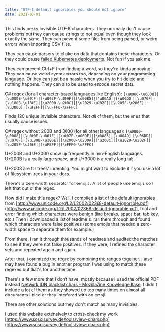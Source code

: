 ```yaml
---
title: "UTF-8 default ignorables you should not ignore"
date: 2021-03-01
---
```


This finds pesky invisible UTF-8 characters. They normally don&#39;t cause problems but they can cause strings to not equal even though they look exactly the same. They can prevent some files from being parsed, or weird errors when importing CSV files.

They can cause parsers to choke on data that contains these characters. Or they could cause [failed Kubernetes deployments](https://www.instana.com/blog/how-a-slack-zero-width-space-character-broke-a-kubernetes-deployment/). Not fun if you ask me.

They can prevent Ctrl+F from finding a word, so they&#39;re kinda annoying. They can cause weird syntax errors too, depending on your programming language. Or they can just be a hassle when you try to hit delete and nothing happens. They can also be used to encode secret data.

C# regex (for all character-based languages like English): `[\u0000-\u0008]|[\u000E-\u001F]|[\u007F-\u009F]|[\u0085]|[\u00AD]|[\u06DD]|[\u070F]|[\u180B-\u180E]|[\u2000-\u200C]|[\u2029-\u202F]|[\u205F-\u206F]|[\u3000]|[\uFEFF]|[\uFFF0-\uFFFC]`

Finds 120 unique invisible characters. Not _all_ of them, but the ones that usually cause issues.

C# regex without 200B and 3000 (for all other languages): `[\u0000-\u0008]|[\u000E-\u001F]|[\u007F-\u009F]|[\u0085]|[\u00AD]|[\u06DD]|[\u070F]|[\u180B-\u180E]|[\u2000-\u200A]|[\u200C]|[\u2029-\u202F]|[\u205F-\u206F]|[\uFEFF]|[\uFFF0-\uFFFC]`

U+200B and U+3000 show up frequently in non-English languages. U+200B is a really large space, and U+3000 is a really long tab.

U+2003 are for trees&#39; indenting. You might want to exclude it if you use a lot of filesystem trees in your docs.

There&#39;s a zero-width separator for emojis. A lot of people use emojis so I left that out of the regex.

How did I make this regex? Well, I compiled a list of the default ignorables from [http://www.unicode.org/L2/L2002/02368-default-ignorable.pdf](http://www.unicode.org/L2/L2002/02368-default-ignorable.pdf), trial and error finding which characters were benign (line breaks, space bar, tab key, etc.) Then I downloaded a list of readme&#39;s, ran them through and found which characters were false positives (some emojis that needed a zero-width space to separate them for example.)

From there, I ran it through thousands of readmes and audited the matches to see if they were not false positives. If they were, I refined the character sets and repeated again and again.

After that, I optimized the regex by combining the ranges together. I also may have found a bug in another program I was using to match these regexes but that&#39;s for another time.

There&#39;s a few more that I don&#39;t have, mostly because I used the official PDF instead [Network.IDN.blacklist chars - MozillaZine Knowledge Base](http://kb.mozillazine.org/Network.IDN.blacklist_chars). I didn&#39;t include a lot of them as they showed up too many times on almost all documents I tried or they interfered with an emoji.

There are other solutions but they don&#39;t match as many invisibles.

I used this website extensively to cross-check my work [https://www.soscisurvey.de/tools/view-chars.php](https://www.soscisurvey.de/tools/view-chars.php)
